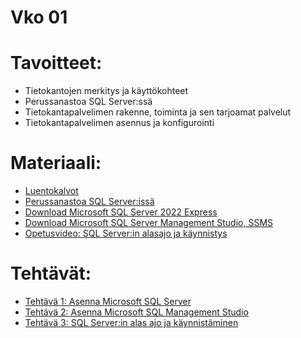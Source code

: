 # Vko 01
# Tavoitteet:

- Tietokantojen merkitys ja käyttökohteet 
- Perussanastoa SQL Server:ssä
- Tietokantapalvelimen rakenne, toiminta ja sen tarjoamat palvelut
- Tietokantapalvelimen asennus ja konfigurointi

# Materiaali: 
- [ Luentokalvot ](Luentokalvot_01.pdf)
- [ Perussanastoa SQL Server:issä ](Perussanastoa_SQL_Serverssa.pdf)
- [ Download Microsoft SQL Server 2022 Express ](https://www.microsoft.com/en-US/download/details.aspx?id=104781)
- [ Download Microsoft SQL Server Management Studio, SSMS ](https://learn.microsoft.com/en-us/sql/ssms/download-sql-server-management-studio-ssms?view=sql-server-ver16)
- [Opetusvideo: SQL Server:in alasajo ja käynnistys](https://video.haaga-helia.fi/media/t/0_dqlnxf2r)

# Tehtävät:   

- [ Tehtävä 1: Asenna Microsoft SQL Server ](Tehtava_01.md)
- [ Tehtävä 2: Asenna Microsoft SQL Management Studio ](Tehtava_02.md)
- [ Tehtävä 3: SQL Server:in alas ajo ja käynnistäminen ](Tehtava_03.md)
